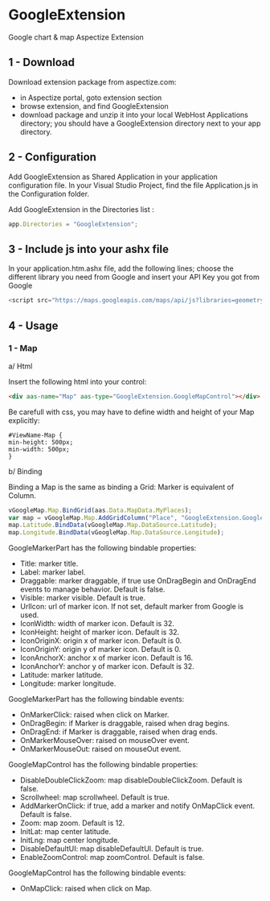 # GoogleExtension
Google chart &amp; map Aspectize Extension

## 1 - Download

Download extension package from aspectize.com:
- in Aspectize portal, goto extension section
- browse extension, and find GoogleExtension
- download package and unzip it into your local WebHost Applications directory; you should have a GoogleExtension directory next to your app directory.

## 2 - Configuration

Add GoogleExtension as Shared Application in your application configuration file.
In your Visual Studio Project, find the file Application.js in the Configuration folder.

Add GoogleExtension in the Directories list :
```javascript
app.Directories = "GoogleExtension";
```

## 3 - Include js into your ashx file

In your application.htm.ashx file, add the following lines; choose the different library you need from Google and insert your API Key you got from Google
```javascript
<script src="https://maps.googleapis.com/maps/api/js?libraries=geometry,places&region=fr&key=YOUR_API_KEY"></script>
```

## 4 - Usage

### 1 - Map

a/ Html

Insert the following html into your control:
```html
<div aas-name="Map" aas-type="GoogleExtension.GoogleMapControl"></div>
```

Be carefull with css, you may have to define width and height of your Map explicitly:

```
#ViewName-Map {
min-height: 500px;
min-width: 500px;
}
```

b/ Binding

Binding a Map is the same as binding a Grid: Marker is equivalent of Column.

```javascript
vGoogleMap.Map.BindGrid(aas.Data.MapData.MyPlaces);
var map = vGoogleMap.Map.AddGridColumn("Place", "GoogleExtension.GoogleMarkerPart");
map.Latitude.BindData(vGoogleMap.Map.DataSource.Latitude);
map.Longitude.BindData(vGoogleMap.Map.DataSource.Longitude);
```

GoogleMarkerPart has the following bindable properties:
- Title: marker title.
- Label: marker label.
- Draggable: marker draggable, if true use OnDragBegin and OnDragEnd events to manage behavior. Default is false.
- Visible: marker visible. Default is true.
- UrlIcon: url of marker icon. If not set, default marker from Google is used.
- IconWidth: width of marker icon. Default is 32.
- IconHeight: height of marker icon. Default is 32.
- IconOriginX: origin x of marker icon. Default is 0.
- IconOriginY: origin y of marker icon. Default is 0.
- IconAnchorX: anchor x of marker icon. Default is 16. 
- IconAnchorY: anchor y of marker icon. Default is 32.
- Latitude: marker latitude.
- Longitude: marker longitude.

GoogleMarkerPart has the following bindable events:
- OnMarkerClick: raised when click on Marker.
- OnDragBegin: if Marker is draggable, raised when drag begins.
- OnDragEnd: if Marker is draggable, raised when drag ends.
- OnMarkerMouseOver: raised on mouseOver event.
- OnMarkerMouseOut: raised on mouseOut event.

GoogleMapControl has the following bindable properties:
- DisableDoubleClickZoom: map disableDoubleClickZoom. Default is false.
- Scrollwheel: map scrollwheel. Default is true.
- AddMarkerOnClick: if true, add a marker and notify OnMapClick event. Default is false.
- Zoom: map zoom. Default is 12.
- InitLat: map center latitude. 
- InitLng: map center longitude. 
- DisableDefaultUI: map disableDefaultUI. Default is true.
- EnableZoomControl: map zoomControl. Default is false.

GoogleMapControl has the following bindable events:
- OnMapClick: raised when click on Map.


